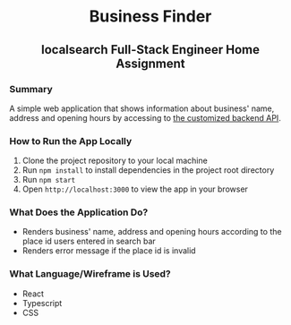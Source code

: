 <h1 align="center">Business Finder</h1>
<h2 align="center">localsearch Full-Stack Engineer Home Assignment</h2>

### Summary
A simple web application that shows information about business' name, address and opening hours by accessing to [the customized backend API](https://github.com/sigristarisa/localsearch-server).

### How to Run the App Locally
1. Clone the project repository to your local machine
2. Run ``npm install`` to install dependencies in the project root directory
3. Run ``npm start``
4. Open ``http://localhost:3000`` to view the app in your browser

### What Does the Application Do?
- Renders business' name, address and opening hours according to the place id users entered in search bar
- Renders error message if the place id is invalid

### What Language/Wireframe is Used?
- React
- Typescript
- CSS
